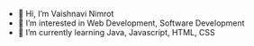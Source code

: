 - 👋 Hi, I’m Vaishnavi Nimrot
- 👀 I’m interested in Web Development, Software Development
- 🌱 I’m currently learning Java, Javascript, HTML, CSS

<!---
vaishnavinimrot/vaishnavinimrot is a ✨ special ✨ repository because its `README.md` (this file) appears on your GitHub profile.
You can click the Preview link to take a look at your changes.
--->

